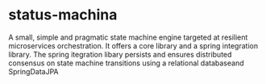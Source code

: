 # status-machina
A small, simple and pragmatic state machine engine targeted at resilient microservices orchestration.
It offers a core library and a spring integration library.
The spring itegration libary persists and ensures distributed consensus on state machine transitions using a relational databaseand SpringDataJPA
